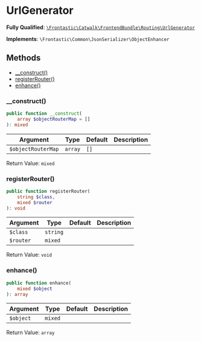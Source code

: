 #  UrlGenerator

**Fully Qualified**: [`\Frontastic\Catwalk\FrontendBundle\Routing\UrlGenerator`](../../../../src/php/FrontendBundle/Routing/UrlGenerator.php)

**Implements**: `\Frontastic\Common\JsonSerializer\ObjectEnhancer`

## Methods

* [__construct()](#__construct)
* [registerRouter()](#registerrouter)
* [enhance()](#enhance)

### __construct()

```php
public function __construct(
    array $objectRouterMap = []
): mixed
```

Argument|Type|Default|Description
--------|----|-------|-----------
`$objectRouterMap`|`array`|`[]`|

Return Value: `mixed`

### registerRouter()

```php
public function registerRouter(
    string $class,
    mixed $router
): void
```

Argument|Type|Default|Description
--------|----|-------|-----------
`$class`|`string`||
`$router`|`mixed`||

Return Value: `void`

### enhance()

```php
public function enhance(
    mixed $object
): array
```

Argument|Type|Default|Description
--------|----|-------|-----------
`$object`|`mixed`||

Return Value: `array`

